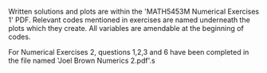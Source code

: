 Written solutions and plots are within the 'MATH5453M Numerical Exercises 1' PDF. Relevant codes mentioned in exercises are named underneath the plots which they create. All variables are amendable at the beginning of codes.

For Numerical Exercises 2, questions 1,2,3 and 6 have been completed in the file named 'Joel Brown Numerics 2.pdf'.s
